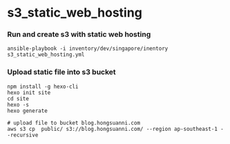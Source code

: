 # s3_static_web_hosting

### Run and create s3 with static web hosting

```
ansible-playbook -i inventory/dev/singapore/inentory s3_static_web_hosting.yml
```

### Upload static file into s3 bucket

```Shell
npm install -g hexo-cli
hexo init site
cd site
hexo -s
hexo generate

# upload file to bucket blog.hongsuanni.com
aws s3 cp  public/ s3://blog.hongsuanni.com/ --region ap-southeast-1 --recursive
```
